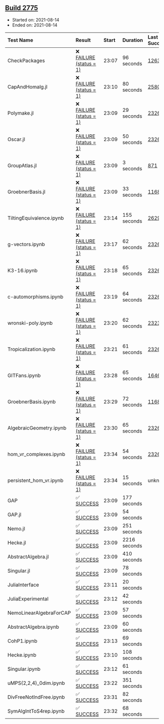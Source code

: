 ## [Build 2775](https://oscarci.mathematik.uni-kl.de/job/oscar-stable/2775/)

* Started on: 2021-08-14
* Ended on: 2021-08-14

| Test Name    | Result | Start | Duration | Last Success | First Failure |
|:-------------|:-------|:------|:---------|:-------------|:--------------|
| CheckPackages | ❌ [FAILURE (status = 1)](https://oscarci.mathematik.uni-kl.de/job/oscar-stable/2775/artifact/logs/build-2775/CheckPackages.log) | 23:07 | 96 seconds | [1263](https://oscarci.mathematik.uni-kl.de/job/oscar-stable/1263/) | [1264](https://oscarci.mathematik.uni-kl.de/job/oscar-stable/1264/) |
| CapAndHomalg.jl | ❌ [FAILURE (status = 1)](https://oscarci.mathematik.uni-kl.de/job/oscar-stable/2775/artifact/logs/build-2775/CapAndHomalg.jl.log) | 23:10 | 80 seconds | [2580](https://oscarci.mathematik.uni-kl.de/job/oscar-stable/2580/) | [2581](https://oscarci.mathematik.uni-kl.de/job/oscar-stable/2581/) |
| Polymake.jl | ❌ [FAILURE (status = 1)](https://oscarci.mathematik.uni-kl.de/job/oscar-stable/2775/artifact/logs/build-2775/Polymake.jl.log) | 23:09 | 29 seconds | [2326](https://oscarci.mathematik.uni-kl.de/job/oscar-stable/2326/) | [2327](https://oscarci.mathematik.uni-kl.de/job/oscar-stable/2327/) |
| Oscar.jl | ❌ [FAILURE (status = 1)](https://oscarci.mathematik.uni-kl.de/job/oscar-stable/2775/artifact/logs/build-2775/Oscar.jl.log) | 23:09 | 50 seconds | [2326](https://oscarci.mathematik.uni-kl.de/job/oscar-stable/2326/) | [2327](https://oscarci.mathematik.uni-kl.de/job/oscar-stable/2327/) |
| GroupAtlas.jl | ❌ [FAILURE (status = 1)](https://oscarci.mathematik.uni-kl.de/job/oscar-stable/2775/artifact/logs/build-2775/GroupAtlas.jl.log) | 23:09 | 3 seconds | [871](https://oscarci.mathematik.uni-kl.de/job/oscar-stable/871/) | [872](https://oscarci.mathematik.uni-kl.de/job/oscar-stable/872/) |
| GroebnerBasis.jl | ❌ [FAILURE (status = 1)](https://oscarci.mathematik.uni-kl.de/job/oscar-stable/2775/artifact/logs/build-2775/GroebnerBasis.jl.log) | 23:09 | 33 seconds | [1168](https://oscarci.mathematik.uni-kl.de/job/oscar-stable/1168/) | [1169](https://oscarci.mathematik.uni-kl.de/job/oscar-stable/1169/) |
| TiltingEquivalence.ipynb | ❌ [FAILURE (status = 1)](https://oscarci.mathematik.uni-kl.de/job/oscar-stable/2775/artifact/logs/build-2775/TiltingEquivalence.ipynb.log) | 23:14 | 155 seconds | [2629](https://oscarci.mathematik.uni-kl.de/job/oscar-stable/2629/) | [2630](https://oscarci.mathematik.uni-kl.de/job/oscar-stable/2630/) |
| g-vectors.ipynb | ❌ [FAILURE (status = 1)](https://oscarci.mathematik.uni-kl.de/job/oscar-stable/2775/artifact/logs/build-2775/g-vectors.ipynb.log) | 23:17 | 62 seconds | [2326](https://oscarci.mathematik.uni-kl.de/job/oscar-stable/2326/) | [2327](https://oscarci.mathematik.uni-kl.de/job/oscar-stable/2327/) |
| K3-16.ipynb | ❌ [FAILURE (status = 1)](https://oscarci.mathematik.uni-kl.de/job/oscar-stable/2775/artifact/logs/build-2775/K3-16.ipynb.log) | 23:18 | 65 seconds | [2326](https://oscarci.mathematik.uni-kl.de/job/oscar-stable/2326/) | [2327](https://oscarci.mathematik.uni-kl.de/job/oscar-stable/2327/) |
| c-automorphisms.ipynb | ❌ [FAILURE (status = 1)](https://oscarci.mathematik.uni-kl.de/job/oscar-stable/2775/artifact/logs/build-2775/c-automorphisms.ipynb.log) | 23:19 | 64 seconds | [2326](https://oscarci.mathematik.uni-kl.de/job/oscar-stable/2326/) | [2327](https://oscarci.mathematik.uni-kl.de/job/oscar-stable/2327/) |
| wronski-poly.ipynb | ❌ [FAILURE (status = 1)](https://oscarci.mathematik.uni-kl.de/job/oscar-stable/2775/artifact/logs/build-2775/wronski-poly.ipynb.log) | 23:20 | 62 seconds | [2323](https://oscarci.mathematik.uni-kl.de/job/oscar-stable/2323/) | [2324](https://oscarci.mathematik.uni-kl.de/job/oscar-stable/2324/) |
| Tropicalization.ipynb | ❌ [FAILURE (status = 1)](https://oscarci.mathematik.uni-kl.de/job/oscar-stable/2775/artifact/logs/build-2775/Tropicalization.ipynb.log) | 23:21 | 61 seconds | [2326](https://oscarci.mathematik.uni-kl.de/job/oscar-stable/2326/) | [2327](https://oscarci.mathematik.uni-kl.de/job/oscar-stable/2327/) |
| GITFans.ipynb | ❌ [FAILURE (status = 1)](https://oscarci.mathematik.uni-kl.de/job/oscar-stable/2775/artifact/logs/build-2775/GITFans.ipynb.log) | 23:28 | 65 seconds | [1646](https://oscarci.mathematik.uni-kl.de/job/oscar-stable/1646/) | [1647](https://oscarci.mathematik.uni-kl.de/job/oscar-stable/1647/) |
| GroebnerBasis.ipynb | ❌ [FAILURE (status = 1)](https://oscarci.mathematik.uni-kl.de/job/oscar-stable/2775/artifact/logs/build-2775/GroebnerBasis.ipynb.log) | 23:29 | 72 seconds | [1168](https://oscarci.mathematik.uni-kl.de/job/oscar-stable/1168/) | [1169](https://oscarci.mathematik.uni-kl.de/job/oscar-stable/1169/) |
| AlgebraicGeometry.ipynb | ❌ [FAILURE (status = 1)](https://oscarci.mathematik.uni-kl.de/job/oscar-stable/2775/artifact/logs/build-2775/AlgebraicGeometry.ipynb.log) | 23:30 | 65 seconds | [2326](https://oscarci.mathematik.uni-kl.de/job/oscar-stable/2326/) | [2327](https://oscarci.mathematik.uni-kl.de/job/oscar-stable/2327/) |
| hom_vr_complexes.ipynb | ❌ [FAILURE (status = 1)](https://oscarci.mathematik.uni-kl.de/job/oscar-stable/2775/artifact/logs/build-2775/hom_vr_complexes.ipynb.log) | 23:34 | 54 seconds | [2326](https://oscarci.mathematik.uni-kl.de/job/oscar-stable/2326/) | [2327](https://oscarci.mathematik.uni-kl.de/job/oscar-stable/2327/) |
| persistent_hom_vr.ipynb | ❌ [FAILURE (status = 1)](https://oscarci.mathematik.uni-kl.de/job/oscar-stable/2775/artifact/logs/build-2775/persistent_hom_vr.ipynb.log) | 23:34 | 15 seconds | unknown | unknown |
| GAP | ✅ [SUCCESS](https://oscarci.mathematik.uni-kl.de/job/oscar-stable/2775/artifact/logs/build-2775/GAP.log) | 23:09 | 177 seconds |  |  |
| GAP.jl | ✅ [SUCCESS](https://oscarci.mathematik.uni-kl.de/job/oscar-stable/2775/artifact/logs/build-2775/GAP.jl.log) | 23:09 | 54 seconds |  |  |
| Nemo.jl | ✅ [SUCCESS](https://oscarci.mathematik.uni-kl.de/job/oscar-stable/2775/artifact/logs/build-2775/Nemo.jl.log) | 23:09 | 251 seconds |  |  |
| Hecke.jl | ✅ [SUCCESS](https://oscarci.mathematik.uni-kl.de/job/oscar-stable/2775/artifact/logs/build-2775/Hecke.jl.log) | 23:09 | 2216 seconds |  |  |
| AbstractAlgebra.jl | ✅ [SUCCESS](https://oscarci.mathematik.uni-kl.de/job/oscar-stable/2775/artifact/logs/build-2775/AbstractAlgebra.jl.log) | 23:09 | 410 seconds |  |  |
| Singular.jl | ✅ [SUCCESS](https://oscarci.mathematik.uni-kl.de/job/oscar-stable/2775/artifact/logs/build-2775/Singular.jl.log) | 23:09 | 78 seconds |  |  |
| JuliaInterface | ✅ [SUCCESS](https://oscarci.mathematik.uni-kl.de/job/oscar-stable/2775/artifact/logs/build-2775/JuliaInterface.log) | 23:11 | 20 seconds |  |  |
| JuliaExperimental | ✅ [SUCCESS](https://oscarci.mathematik.uni-kl.de/job/oscar-stable/2775/artifact/logs/build-2775/JuliaExperimental.log) | 23:12 | 42 seconds |  |  |
| NemoLinearAlgebraForCAP | ✅ [SUCCESS](https://oscarci.mathematik.uni-kl.de/job/oscar-stable/2775/artifact/logs/build-2775/NemoLinearAlgebraForCAP.log) | 23:09 | 57 seconds |  |  |
| AbstractAlgebra.ipynb | ✅ [SUCCESS](https://oscarci.mathematik.uni-kl.de/job/oscar-stable/2775/artifact/logs/build-2775/AbstractAlgebra.ipynb.log) | 23:09 | 60 seconds |  |  |
| CohP1.ipynb | ✅ [SUCCESS](https://oscarci.mathematik.uni-kl.de/job/oscar-stable/2775/artifact/logs/build-2775/CohP1.ipynb.log) | 23:13 | 69 seconds |  |  |
| Hecke.ipynb | ✅ [SUCCESS](https://oscarci.mathematik.uni-kl.de/job/oscar-stable/2775/artifact/logs/build-2775/Hecke.ipynb.log) | 23:10 | 108 seconds |  |  |
| Singular.ipynb | ✅ [SUCCESS](https://oscarci.mathematik.uni-kl.de/job/oscar-stable/2775/artifact/logs/build-2775/Singular.ipynb.log) | 23:12 | 61 seconds |  |  |
| uMPS(2,2,4)_0dim.ipynb | ✅ [SUCCESS](https://oscarci.mathematik.uni-kl.de/job/oscar-stable/2775/artifact/logs/build-2775/uMPS-2-2-4-_0dim.ipynb.log) | 23:22 | 351 seconds |  |  |
| DivFreeNotIndFree.ipynb | ✅ [SUCCESS](https://oscarci.mathematik.uni-kl.de/job/oscar-stable/2775/artifact/logs/build-2775/DivFreeNotIndFree.ipynb.log) | 23:31 | 82 seconds |  |  |
| SymAlgIntToS4rep.ipynb | ✅ [SUCCESS](https://oscarci.mathematik.uni-kl.de/job/oscar-stable/2775/artifact/logs/build-2775/SymAlgIntToS4rep.ipynb.log) | 23:32 | 68 seconds |  |  |
